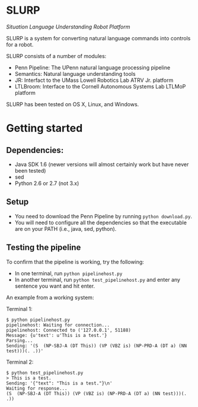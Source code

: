 SLURP
=====

*Situation Language Understanding Robot Platform*

SLURP is a system for converting natural language commands into
controls for a robot.

SLURP consists of a number of modules:

- Penn Pipeline: The UPenn natural language processing pipeline
- Semantics: Natural language understanding tools
- JR: Interfact to the UMass Lowell Robotics Lab ATRV Jr. platform
- LTLBroom: Interface to the Cornell Autonomous Systems Lab LTLMoP platform

SLURP has been tested on OS X, Linux, and Windows.

Getting started
===============

## Dependencies:
- Java SDK 1.6 (newer versions will almost certainly work but have
never been tested)
- sed
- Python 2.6 or 2.7 (not 3.x)

## Setup

- You need to download the Penn Pipeline by running `python
download.py`.  
- You will need to configure all the dependencies so
that the executable are on your PATH (i.e., java, sed, python).

## Testing the pipeline

To confirm that the pipeline is working, try the following:

- In one terminal, run `python pipelinehost.py`
- In another terminal, run `python test_pipelinehost.py` and enter
  any sentence you want and hit enter.

An example from a working system:

Terminal 1:

```text
$ python pipelinehost.py
pipelinehost: Waiting for connection...
pipelinehost: Connected to ('127.0.0.1', 51188)
Message: {u'text': u'This is a test.'}
Parsing...
Sending: '(S  (NP-SBJ-A (DT This)) (VP (VBZ is) (NP-PRD-A (DT a) (NN test)))(. .))'
```

Terminal 2:

```text
$ python test_pipelinehost.py
> This is a test.
Sending: '{"text": "This is a test."}\n'
Waiting for response...
(S  (NP-SBJ-A (DT This)) (VP (VBZ is) (NP-PRD-A (DT a) (NN test)))(. .))
```
